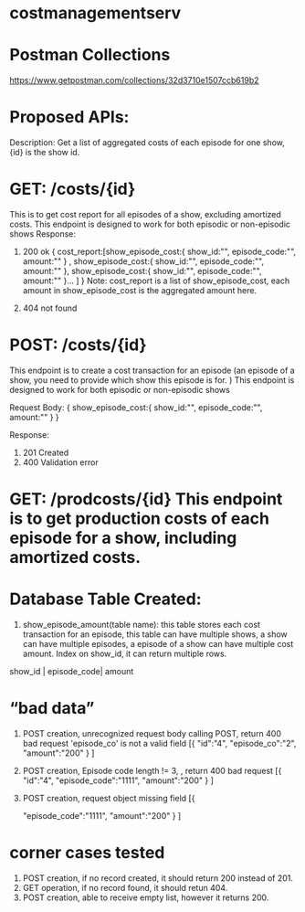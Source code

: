 # costmanagementserv

# Postman Collections

https://www.getpostman.com/collections/32d3710e1507ccb619b2

# Proposed APIs:

Description: Get a list of aggregated costs of each episode for one show, {id} is the show id. 

 # GET: /costs/{id} 
 This is to get cost report for all episodes of a show, excluding amortized costs. 
 This endpoint is designed to work for both episodic or non-episodic shows
Response:
1) 200 ok
{
    cost_report:[show_episode_cost:{
        show_id:"",
        episode_code:"",
        amount:""
    } ,
    show_episode_cost:{
        show_id:"",
        episode_code:"",
        amount:""
    },
    show_episode_cost:{
        show_id:"",
        episode_code:"",
        amount:""
    }... ]
}
Note: cost_report is a list of show_episode_cost, each amount in show_episode_cost is the aggregated amount here.

2) 404 not found

# POST: /costs/{id}
This endpoint is to create a cost transaction for an episode (an episode of a show, you need to provide which show this episode is for. )
 This endpoint is designed to work for both episodic or non-episodic shows

Request Body:
{
    show_episode_cost:{
        show_id:"",
        episode_code:"",
        amount:""
    }
}

Response:
1) 201 Created
2) 400 Validation error

#  GET: /prodcosts/{id} This endpoint is to get production costs of each episode for a show, including amortized costs.


# Database Table Created:

1) show_episode_amount(table name): this table stores each cost transaction for an episode, this table can have multiple shows, a show can have multiple episodes, a episode of a show can have multiple cost amount. Index on show_id, it can return multiple rows.

show_id | episode_code| amount

# “bad data”
1)  POST creation, unrecognized request body calling POST, return 400 bad request
  'episode_co' is not a valid field
     [{
    "id":"4",
    "episode_co":"2",
    "amount":"200"
    }
    ]
 2)  POST creation, Episode code length != 3, , return 400 bad request
  [{
      "id":"4",
      "episode_code":"1111",
      "amount":"200"
  }
  ]
3)  POST creation, request object missing field 
[{
    
    "episode_code":"1111",
    "amount":"200"
}
]
# corner cases tested
1) POST creation, if no record created, it should return 200 instead of 201.
2) GET operation, if no record found, it should retun 404.
3) POST creation, able to receive empty list, however it returns 200.

